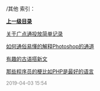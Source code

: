/其他 索引：


**[上一级目录](/index.md)**

[关于广点通投放简单记录](/其他/关于广点通投放简单记录.md)

[如何通俗易懂的解释Photoshop的通道](/其他/如何通俗易懂的解释Photoshop的通道.md)

[有趣的古语搭新文](/其他/有趣的古语搭新文.md)

[那些程序员的梗比如PHP是最好的语言](/其他/那些程序员的梗比如PHP是最好的语言.md)


<font size=2 color='grey'> 2019-04-03 15:54 </font>